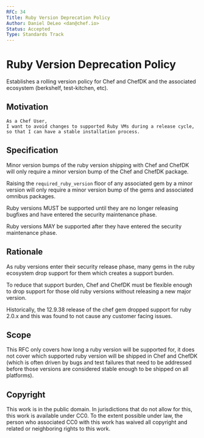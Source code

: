 ```yaml
---
RFC: 34
Title: Ruby Version Deprecation Policy
Author: Daniel DeLeo <dan@chef.io>
Status: Accepted
Type: Standards Track
---
```


# Ruby Version Deprecation Policy

Establishes a rolling version policy for Chef and ChefDK and the
associated ecosystem (berkshelf, test-kitchen, etc).

## Motivation

    As a Chef User,
    I want to avoid changes to supported Ruby VMs during a release cycle,
    so that I can have a stable installation process.

## Specification

Minor version bumps of the ruby version shipping with Chef and ChefDK
will only require a minor version bump of the Chef and ChefDK package.

Raising the `required_ruby_version` floor of any associated gem by
a minor version will only require a minor version bump of the gems
and associated omnibus packages.

Ruby versions MUST be supported until they are no longer releasing
bugfixes and have entered the security maintenance phase.

Ruby versions MAY be supported after they have entered the security
maintenance phase.

## Rationale

As ruby versions enter their security release phase, many gems in the
ruby ecosystem drop support for them which creates a support burden.

To reduce that support burden, Chef and ChefDK must be flexible enough
to drop support for those old ruby versions without releasing a
new major version.

Historically, the 12.9.38 release of the chef gem dropped support for
ruby 2.0.x and this was found to not cause any customer facing issues.

## Scope

This RFC only covers how long a ruby version will be supported for, it
does not cover which supported ruby version will be shipped in Chef
and ChefDK (which is often driven by bugs and test failures that need
to be addressed before those versions are considered stable enough to
be shipped on all platforms).

## Copyright

This work is in the public domain. In jurisdictions that do not allow for this,
this work is available under CC0. To the extent possible under law, the person
who associated CC0 with this work has waived all copyright and related or
neighboring rights to this work.

